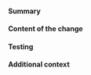 <!-- HOW TO USE: Under each "#### Heading" below, enter information relevant to your pull request.
Comment blocks, surrounded with <!–– and ––>, won't be visible in the actual post.
-->

#### Summary

<!-- This section should consist of exactly one line, formatted like this:

SUMMARY: [Category] "[Briefly describe the change in these quotation marks]"

Do not enter the square brackets [].  Category must be one of these:

- Ultica
- Ultica-iso
- RetroDays
- NeoDays
- MSX
- BLB
- Chesthole
- Infrastructure
-->

#### Content of the change
<!-- Explain what does this pull request contain.  -->


#### Testing
<!-- If applicable include screenshots of the sprites in game or at least in your image editor.  -->


#### Additional context
<!-- Add any other context about the PR here.  -->

